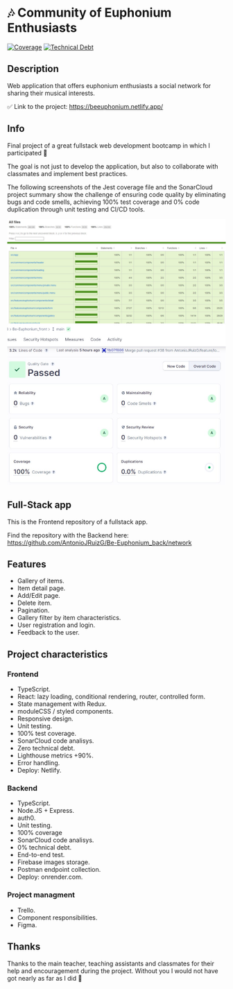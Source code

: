 # 🎶 Community of Euphonium Enthusiasts

[![Coverage](https://sonarcloud.io/api/project_badges/measure?project=isdi-coders-2023_Antonio-Ruiz-Final-Project-front-202301-mad&metric=coverage)](https://sonarcloud.io/summary/new_code?id=isdi-coders-2023_Antonio-Ruiz-Final-Project-front-202301-mad)
[![Technical Debt](https://sonarcloud.io/api/project_badges/measure?project=isdi-coders-2023_Antonio-Ruiz-Final-Project-front-202301-mad&metric=sqale_index)](https://sonarcloud.io/summary/new_code?id=isdi-coders-2023_Antonio-Ruiz-Final-Project-front-202301-mad)

## Description

Web application that offers euphonium enthusiasts a social network for sharing their musical interests.

✅ Link to the project: <https://beeuphonium.netlify.app/>

## Info

Final project of a great fullstack web development bootcamp in which I participated 🚀

The goal is not just to develop the application, but also to collaborate with classmates and implement best practices.

The following screenshots of the Jest coverage file and the SonarCloud project summary show the challenge of ensuring code quality by eliminating bugs and code smells, achieving 100% test coverage and 0% code duplication through unit testing and CI/CD tools.

![Test coverage](readmeimages/jest_screenshot.jpg)
![SonnarCloud summary](readmeimages/sonar_screenshot.jpg)

## Full-Stack app

This is the Frontend repository of a fullstack app.

Find the repository with the Backend here:
<https://github.com/AntonioJRuizG/Be-Euphonium_back/network>

## Features

- Gallery of items.
- Item detail page.
- Add/Edit page.
- Delete item.
- Pagination.
- Gallery filter by item characteristics.
- User registration and login.
- Feedback to the user.

## Project characteristics

### Frontend

- TypeScript.
- React: lazy loading, conditional rendering, router, controlled form.
- State management with Redux.
- moduleCSS / styled components.
- Responsive design.
- Unit testing.
- 100% test coverage.
- SonarCloud code analisys.
- Zero technical debt.
- Lighthouse metrics +90%.
- Error handling.
- Deploy: Netlify.

### Backend

- TypeScript.
- Node.JS + Express.
- auth0.
- Unit testing.
- 100% coverage
- SonarCloud code analisys.
- 0% technical debt.
- End-to-end test.
- Firebase images storage.
- Postman endpoint collection.
- Deploy: onrender.com.

### Project managment

- Trello.
- Component responsibilities.
- Figma.

## Thanks

Thanks to the main teacher, teaching assistants and classmates for their help and encouragement during the project. Without you I would not have got nearly as far as I did 🎉
